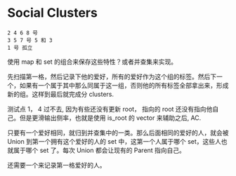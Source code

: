 # Social Clusters

    2 4 6 8 号
    3 5 7 号 5 和 3
    1 号 孤立

使用 map 和 set 的组合来保存这些特性？或者并查集来实现。

先扫描第一格，然后记录下他的爱好，所有的爱好作为这个组的标签。然后下一个，如果有一个属于其中那么同属于这一组，否则他的所有标签全部拿出来，形成新的组。这样到最后就完成分 clusters.

测试点 1， 4 过不去, 因为有些还没有更新 root， 指向的 root 还没有指向他自己。但是更滑输出侧率，也就是使用 is_root 的 vector 来辅助之后, AC.


只要有一个爱好相同，就归到并查集中的一类。那么后面相同的爱好的人，就会被 Union 到第一个拥有这个爱好的人的 set 中，这第一个人属于哪个 set，这些人也就属于哪个 set 了。每次 Union 都会让现有的 Parent 指向自己。

还需要一个来记录第一格爱好的人。